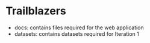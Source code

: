 # Trailblazers

- docs: contains files required for the web application
- datasets: contains datasets required for Iteration 1
